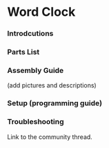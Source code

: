 # Word Clock

### Introdcutions

### Parts List

### Assembly Guide
(add pictures and descriptions)

### Setup (programming guide)

### Troubleshooting

Link to the community thread.
